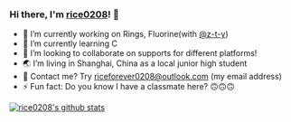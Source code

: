 ### Hi there, I'm [rice0208](https://github.com/rice0208)! 👋

- 🔭 I’m currently working on Rings, Fluorine(with [@z-t-y](https://github.com/z-t-y))
- 🌱 I’m currently learning C
- 👯 I’m looking to collaborate on supports for different platforms!
- 🌏 I’m living in Shanghai, China as a local junior high student
- 📩 Contact me? Try riceforever0208@outlook.com (my email address)
- ⚡ Fun fact: Do you know I have a classmate here? 🙃🙃🙃

[![rice0208's github stats](https://github-readme-stats.vercel.app/api?username=rice0208&show_icons=true&theme=dracula&include_all_commits=true)](https://github.com/rice0208)
